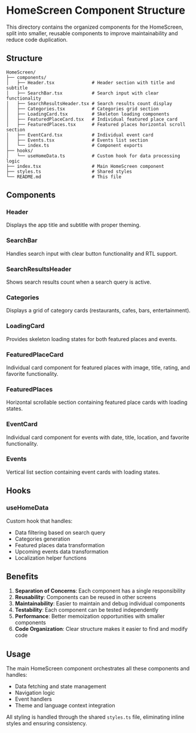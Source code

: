# HomeScreen Component Structure

This directory contains the organized components for the HomeScreen, split into smaller, reusable components to improve maintainability and reduce code duplication.

## Structure

```
HomeScreen/
├── components/
│   ├── Header.tsx              # Header section with title and subtitle
│   ├── SearchBar.tsx           # Search input with clear functionality
│   ├── SearchResultsHeader.tsx # Search results count display
│   ├── Categories.tsx          # Categories grid section
│   ├── LoadingCard.tsx         # Skeleton loading components
│   ├── FeaturedPlaceCard.tsx   # Individual featured place card
│   ├── FeaturedPlaces.tsx      # Featured places horizontal scroll section
│   ├── EventCard.tsx           # Individual event card
│   ├── Events.tsx              # Events list section
│   └── index.ts                # Component exports
├── hooks/
│   └── useHomeData.ts          # Custom hook for data processing logic
├── index.tsx                   # Main HomeScreen component
├── styles.ts                   # Shared styles
└── README.md                   # This file
```

## Components

### Header

Displays the app title and subtitle with proper theming.

### SearchBar

Handles search input with clear button functionality and RTL support.

### SearchResultsHeader

Shows search results count when a search query is active.

### Categories

Displays a grid of category cards (restaurants, cafes, bars, entertainment).

### LoadingCard

Provides skeleton loading states for both featured places and events.

### FeaturedPlaceCard

Individual card component for featured places with image, title, rating, and favorite functionality.

### FeaturedPlaces

Horizontal scrollable section containing featured place cards with loading states.

### EventCard

Individual card component for events with date, title, location, and favorite functionality.

### Events

Vertical list section containing event cards with loading states.

## Hooks

### useHomeData

Custom hook that handles:

- Data filtering based on search query
- Categories generation
- Featured places data transformation
- Upcoming events data transformation
- Localization helper functions

## Benefits

1. **Separation of Concerns**: Each component has a single responsibility
2. **Reusability**: Components can be reused in other screens
3. **Maintainability**: Easier to maintain and debug individual components
4. **Testability**: Each component can be tested independently
5. **Performance**: Better memoization opportunities with smaller components
6. **Code Organization**: Clear structure makes it easier to find and modify code

## Usage

The main HomeScreen component orchestrates all these components and handles:

- Data fetching and state management
- Navigation logic
- Event handlers
- Theme and language context integration

All styling is handled through the shared `styles.ts` file, eliminating inline styles and ensuring consistency.
